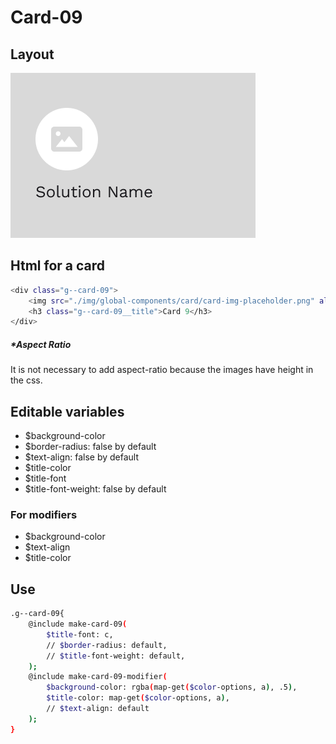 # Card-09

## Layout

![alt text][card-09]

[card-09]: /src/img/global-components/card/card-09.png

## Html for a card

```sh
<div class="g--card-09">
    <img src="./img/global-components/card/card-img-placeholder.png" alt="" class="g--card-09__media">
    <h3 class="g--card-09__title">Card 9</h3>
</div>
```

##### \*Aspect Ratio

It is not necessary to add aspect-ratio because the images have height in the css.

## Editable variables

- $background-color
- $border-radius: false by default
- $text-align: false by default
- $title-color
- $title-font
- $title-font-weight: false by default

### For modifiers

- $background-color
- $text-align
- $title-color

## Use

```sh
.g--card-09{
    @include make-card-09(
        $title-font: c,
        // $border-radius: default,
        // $title-font-weight: default,
    );
    @include make-card-09-modifier(
        $background-color: rgba(map-get($color-options, a), .5),
        $title-color: map-get($color-options, a),
        // $text-align: default
    );
}
```
